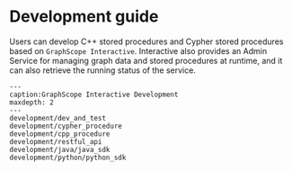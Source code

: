 # Development guide

Users can develop C++ stored procedures and Cypher stored procedures based on `GraphScope Interactive`.
Interactive also provides an Admin Service for managing graph data and stored procedures at runtime, and it can also retrieve the running status of the service.

```{toctree} arguments
---
caption:GraphScope Interactive Development
maxdepth: 2
---
development/dev_and_test
development/cypher_procedure
development/cpp_procedure
development/restful_api
development/java/java_sdk
development/python/python_sdk
```